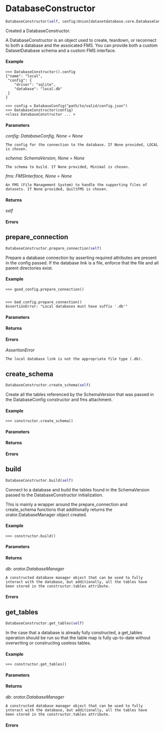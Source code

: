 <h1 id="datasetdatabase.core.DatabaseConstructor">DatabaseConstructor</h1>

```python
DatabaseConstructor(self, config:Union[datasetdatabase.core.DatabaseConfig, NoneType]=None, schema:Union[datasetdatabase.schema.schemaversion.SchemaVersion, NoneType]=None, fms:Union[datasetdatabase.schema.filemanagers.fmsinterface.FMSInterface, NoneType]=None)
```

Created a DatabaseConstructor.

A DatabaseConstructor is an object used to create, teardown, or
reconnect to both a database and the assoicated FMS. You can provide
both a custom DatasetDatabase schema and a custom FMS interface.


#### Example
```
>>> DatabaseConstructor().config
{"name": "local",
 "config": {
    "driver": "sqlite",
    "database": "local.db"
 }
}

>>> config = DatabaseConfig("path/to/valid/config.json")
>>> DatabaseConstructor(config)
<class DatabaseConstructor ... >

```


#### Parameters
*config: DatabaseConfig, None = None*

    The config for the connection to the database. If None provided, LOCAL
    is chosen.

*schema: SchemaVersion, None = None*

    The schema to build. If None provided, Minimal is chosen.

*fms: FMSInterface, None = None*

    An FMS (File Management System) to handle the supporting files of
    datasets. If None provided, QuiltFMS is chosen.


#### Returns
*self*


#### Errors


<h2 id="datasetdatabase.core.DatabaseConstructor.prepare_connection">prepare_connection</h2>

```python
DatabaseConstructor.prepare_connection(self)
```

Prepare a database connection by asserting required attributes are
present in the config passed. If the database link is a file, enforce
that the file and all parent directories exist.


#### Example
```
>>> good_config.prepare_connection()


>>> bad_config.prepare_connection()
AssertionError: "Local databases must have suffix '.db'"

```


#### Parameters

#### Returns

#### Errors
*AssertionError*

    The local database link is not the appropriate file type (.db).


<h2 id="datasetdatabase.core.DatabaseConstructor.create_schema">create_schema</h2>

```python
DatabaseConstructor.create_schema(self)
```

Create all the tables referenced by the SchemaVersion that was passed
in the DatabaseConfig constructor and fms attachment.


#### Example
```
>>> constructor.create_schema()

```


#### Parameters

#### Returns

#### Errors


<h2 id="datasetdatabase.core.DatabaseConstructor.build">build</h2>

```python
DatabaseConstructor.build(self)
```

Connect to a database and build the tables found in the SchemaVersion
passed to the DatabaseConstructor initialization.

This is mainly a wrapper around the prepare_connection and create_schema
functions that additionally returns the orator.DatabaseManager object
created.


#### Example
```
>>> constructor.build()

```

#### Parameters

#### Returns
*db: orator.DatabaseManager*

    A constructed database manager object that can be used to fully
    interact with the database, but additionally, all the tables have
    been stored in the constructor.tables attribute.


#### Errors


<h2 id="datasetdatabase.core.DatabaseConstructor.get_tables">get_tables</h2>

```python
DatabaseConstructor.get_tables(self)
```

In the case that a database is already fully constructed, a get_tables
operation should be run so that the table map is fully up-to-date
without overwriting or constructing useless tables.


#### Example
```
>>> constructor.get_tables()

```

#### Parameters

#### Returns
*db: orator.DatabaseManager*

    A constructed database manager object that can be used to fully
    interact with the database, but additionally, all the tables have
    been stored in the constructor.tables attribute.


#### Errors


